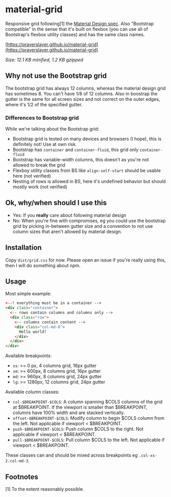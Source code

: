 # material-grid

Responsive grid following[1] the [Material Design spec](https://material.io/guidelines/layout/responsive-ui.html). Also "Bootstrap compatible" in the sense that it's built on flexbox (you can use all of Bootstrap's flexbox utility classes) and has the same class names.

[https://prayerslayer.github.io/material-grid](https://prayerslayer.github.io/material-grid)

*Size: 12.1 KB minified, 1.2 KB gzipped*

## Why not use the Bootstrap grid

The bootstrap grid has always 12 columns, whereas the material design grid has sometimes 8. You can't have 1/8 of 12 columns. Also in boostrap the gutter is the same for all screen sizes and not correct on the outer edges, where it's 1/2 of the specified gutter.

### Differences to Bootstrap grid

While we're talking about the Bootstrap grid:

* Bootstrap grid is tested on many devices and browsers (I hope), this is definitely not! Use at own risk.
* Bootstrap has `container` and `container-fluid`, this grid only `container-fluid`
* Bootstrap has variable-width columns, this doesn't as you're not allowed to break the grid
* Flexboy utility classes from BS like `align-self-start` should be usable here (not verified)
* Nesting of rows is allowed in BS, here it's undefined behavior but should mostly work (not verified)

## Ok, why/when should I use this

* Yes: If you **really** care about following material design
* No: When you're fine with compromises, eg you could use the bootstrap grid by picking in-between gutter size and a convention to not use column sizes that aren't allowed by material design.

## Installation

Copy `dist/grid.css` for now. Please open an issue if you're really using this, then I will do something about npm.

## Usage

Most simple example:

~~~ html
<--! everything must be in a container -->
<div class="container">
  <-- rows contain columns and columns only -->
  <div class="row">
    <-- columns contain content -->
    <div class="col-md-6">
      Hello world!
    </div>
  </div>
</div>
~~~

Available breakpoints:

* `xs`: >= 0 px, 4 columns grid, 16px gutter
* `sm`: >= 600px, 8 columns grid, 16px gutter
* `md`: >= 960px, 8 columns grid, 24px gutter
* `lg`: >= 1280px, 12 columns grid, 24px gutter

Available column classes:

* `col-$BREAKPOINT-$COLS`: A column spanning $COLS columns of the grid at $BREAKPOINT. If the viewport is smaller than $BREAKPOINT, columns have 100% width and are stacked vertically.
* `offset-$BREAKPOINT-$COLS`: Modify column to begin $COLS column from the left. Not applicable if viewport < $BREAKPOINT.
* `push-$BREAKPOINT-$COLS`: Push column $COLS to the right. Not applicable if viewport < $BREAKPOINT.
* `pull-$BREAKPOINT-$COLS`: Pull column $COLS to the left. Not applicable if viewport < $BREAKPOINT.

These classes can and should be mixed across breakpoints eg `.col-xs-2.col-md-3`.

## Footnotes

[1] To the extent reasonably possible.
